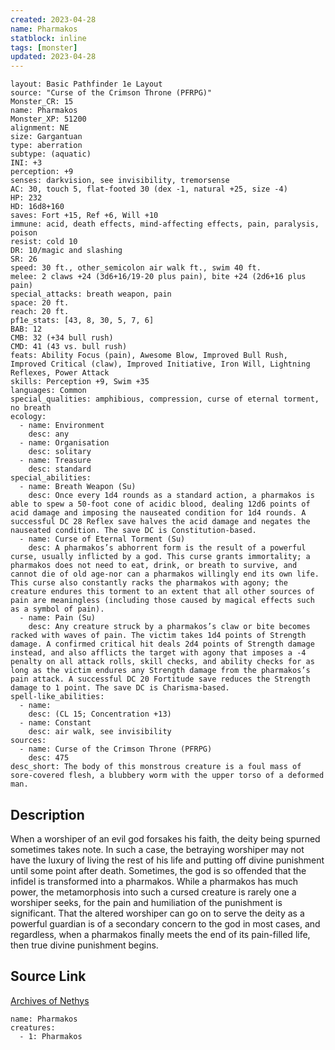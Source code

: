 ```yaml
---
created: 2023-04-28
name: Pharmakos
statblock: inline
tags: [monster]
updated: 2023-04-28
---
```

```statblock
layout: Basic Pathfinder 1e Layout
source: "Curse of the Crimson Throne (PFRPG)"
Monster_CR: 15
name: Pharmakos
Monster_XP: 51200
alignment: NE
size: Gargantuan
type: aberration
subtype: (aquatic)
INI: +3
perception: +9
senses: darkvision, see invisibility, tremorsense
AC: 30, touch 5, flat-footed 30 (dex -1, natural +25, size -4)
HP: 232
HD: 16d8+160
saves: Fort +15, Ref +6, Will +10
immune: acid, death effects, mind-affecting effects, pain, paralysis, poison
resist: cold 10
DR: 10/magic and slashing
SR: 26
speed: 30 ft., other_semicolon air walk ft., swim 40 ft.
melee: 2 claws +24 (3d6+16/19-20 plus pain), bite +24 (2d6+16 plus pain)
special_attacks: breath weapon, pain
space: 20 ft.
reach: 20 ft.
pf1e_stats: [43, 8, 30, 5, 7, 6]
BAB: 12
CMB: 32 (+34 bull rush)
CMD: 41 (43 vs. bull rush)
feats: Ability Focus (pain), Awesome Blow, Improved Bull Rush, Improved Critical (claw), Improved Initiative, Iron Will, Lightning Reflexes, Power Attack
skills: Perception +9, Swim +35
languages: Common
special_qualities: amphibious, compression, curse of eternal torment, no breath
ecology:
  - name: Environment
    desc: any
  - name: Organisation
    desc: solitary
  - name: Treasure
    desc: standard
special_abilities:
  - name: Breath Weapon (Su)
    desc: Once every 1d4 rounds as a standard action, a pharmakos is able to spew a 50-foot cone of acidic blood, dealing 12d6 points of acid damage and imposing the nauseated condition for 1d4 rounds. A successful DC 28 Reflex save halves the acid damage and negates the nauseated condition. The save DC is Constitution-based.
  - name: Curse of Eternal Torment (Su)
    desc: A pharmakos’s abhorrent form is the result of a powerful curse, usually inflicted by a god. This curse grants immortality; a pharmakos does not need to eat, drink, or breath to survive, and cannot die of old age-nor can a pharmakos willingly end its own life. This curse also constantly racks the pharmakos with agony; the creature endures this torment to an extent that all other sources of pain are meaningless (including those caused by magical effects such as a symbol of pain).
  - name: Pain (Su)
    desc: Any creature struck by a pharmakos’s claw or bite becomes racked with waves of pain. The victim takes 1d4 points of Strength damage. A confirmed critical hit deals 2d4 points of Strength damage instead, and also afflicts the target with agony that imposes a -4 penalty on all attack rolls, skill checks, and ability checks for as long as the victim endures any Strength damage from the pharmakos’s pain attack. A successful DC 20 Fortitude save reduces the Strength damage to 1 point. The save DC is Charisma-based.
spell-like_abilities:
  - name:
    desc: (CL 15; Concentration +13)
  - name: Constant
    desc: air walk, see invisibility
sources:
  - name: Curse of the Crimson Throne (PFRPG)
    desc: 475
desc_short: The body of this monstrous creature is a foul mass of sore-covered flesh, a blubbery worm with the upper torso of a deformed man.
```
## Description
When a worshiper of an evil god forsakes his faith, the deity being spurned sometimes takes note. In such a case, the betraying worshiper may not have the luxury of living the rest of his life and putting off divine punishment until some point after death. Sometimes, the god is so offended that the infidel is transformed into a pharmakos. While a pharmakos has much power, the metamorphosis into such a cursed creature is rarely one a worshiper seeks, for the pain and humiliation of the punishment is significant. That the altered worshiper can go on to serve the deity as a powerful guardian is of a secondary concern to the god in most cases, and regardless, when a pharmakos finally meets the end of its pain-filled life, then true divine punishment begins.
## Source Link
[Archives of Nethys](https://aonprd.com/MonsterDisplay.aspx?ItemName=Pharmakos)
```encounter-table
name: Pharmakos
creatures:
  - 1: Pharmakos
```

